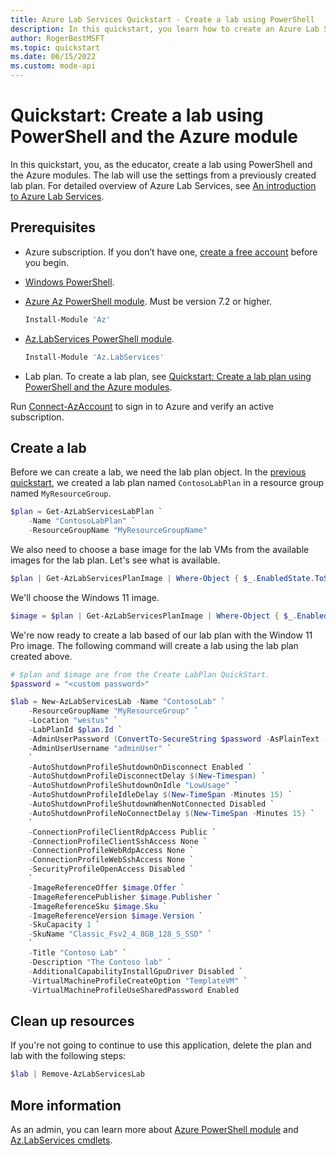 ```yaml
---
title: Azure Lab Services Quickstart - Create a lab using PowerShell
description: In this quickstart, you learn how to create an Azure Lab Services lab using PowerShell and the Az module.
author: RogerBestMSFT
ms.topic: quickstart
ms.date: 06/15/2022
ms.custom: mode-api
---
```


# Quickstart: Create a lab using PowerShell and the Azure module

In this quickstart, you, as the educator, create a lab using PowerShell and the Azure modules.  The lab will use the settings from a previously created lab plan.  For detailed overview of Azure Lab Services, see [An introduction to Azure Lab Services](lab-services-overview.md).

## Prerequisites

- Azure subscription.  If you don’t have one, [create a free account](https://azure.microsoft.com/free/) before you begin.
- [Windows PowerShell](/powershell/scripting/windows-powershell/starting-windows-powershell?view=powershell-7.2&preserve-view=true).
- [Azure Az PowerShell module](/powershell/azure/new-azureps-module-az). Must be version 7.2 or higher.

    ```powershell
    Install-Module 'Az'
    ```

- [Az.LabServices PowerShell module](/powershell/module/az.labservices/).

    ```powershell
    Install-Module 'Az.LabServices'
    ```

- Lab plan. To create a lab plan, see [Quickstart: Create a lab plan using PowerShell and the Azure modules](quick-create-lab-plan-powershell.md).

Run [Connect-AzAccount](/powershell/module/az.accounts/connect-azaccount) to sign in to Azure and verify an active subscription.

## Create a lab

Before we can create a lab, we need the lab plan object.  In the [previous quickstart](quick-create-lab-plan-powershell.md), we created a lab plan named `ContosoLabPlan` in a resource group named `MyResourceGroup`.

```powershell
$plan = Get-AzLabServicesLabPlan `
    -Name "ContosoLabPlan" `
    -ResourceGroupName "MyResourceGroupName"
```

We also need to choose a base image for the lab VMs from the available images for the lab plan.  Let's see what is available.

```powershell
$plan | Get-AzLabServicesPlanImage | Where-Object { $_.EnabledState.ToString() -eq "enabled" }
```

We'll choose the Windows 11 image.

```powershell
$image = $plan | Get-AzLabServicesPlanImage | Where-Object { $_.EnabledState.ToString() -eq "enabled" -and $_.DisplayName -eq "Windows 11 Pro (Gen2)" }
```

We're now ready to create a lab based of our lab plan with the Window 11 Pro image.  The following command will create a lab using the lab plan created above.

``` powershell
# $plan and $image are from the Create LabPlan QuickStart.
$password = "<custom password>"

$lab = New-AzLabServicesLab -Name "ContosoLab" `
    -ResourceGroupName "MyResourceGroup" `
    -Location "westus" `
    -LabPlanId $plan.Id `
    -AdminUserPassword (ConvertTo-SecureString $password -AsPlainText -Force) `
    -AdminUserUsername "adminUser" `
    `
    -AutoShutdownProfileShutdownOnDisconnect Enabled `
    -AutoShutdownProfileDisconnectDelay $(New-Timespan) `
    -AutoShutdownProfileShutdownOnIdle "LowUsage" `
    -AutoShutdownProfileIdleDelay $(New-TimeSpan -Minutes 15) `
    -AutoShutdownProfileShutdownWhenNotConnected Disabled `
    -AutoShutdownProfileNoConnectDelay $(New-TimeSpan -Minutes 15) `
    `
    -ConnectionProfileClientRdpAccess Public `
    -ConnectionProfileClientSshAccess None `
    -ConnectionProfileWebRdpAccess None `
    -ConnectionProfileWebSshAccess None `
    -SecurityProfileOpenAccess Disabled `
    `
    -ImageReferenceOffer $image.Offer `
    -ImageReferencePublisher $image.Publisher `
    -ImageReferenceSku $image.Sku `
    -ImageReferenceVersion $image.Version `
    -SkuCapacity 1 `
    -SkuName "Classic_Fsv2_4_8GB_128_S_SSD" `
    `
    -Title "Contoso Lab" `
    -Description "The Contoso lab" `
    -AdditionalCapabilityInstallGpuDriver Disabled `
    -VirtualMachineProfileCreateOption "TemplateVM" `
    -VirtualMachineProfileUseSharedPassword Enabled
```

## Clean up resources

If you're not going to continue to use this application, delete
the plan and lab with the following steps:

```powershell
$lab | Remove-AzLabServicesLab
```

## More information

As an admin, you can learn more about [Azure PowerShell module](/powershell/azure) and [Az.LabServices cmdlets](/powershell/module/az.labservices/).
